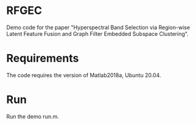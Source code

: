 # RFGEC
Demo code for the paper "Hyperspectral Band Selection via Region-wise Latent Feature Fusion and Graph Filter Embedded Subspace Clustering".

# Requirements
The code requires the version of Matlab2018a, Ubuntu 20.04.

# Run
Run the demo run.m.
